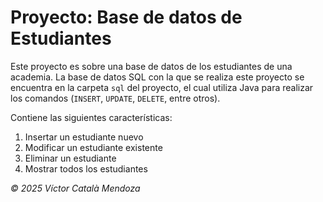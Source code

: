 # Proyecto: Base de datos de Estudiantes
Este proyecto es sobre una base de datos de los estudiantes de una academia. La base de datos SQL con la que se realiza este proyecto se encuentra en la carpeta ``sql`` del proyecto, el cual utiliza Java para realizar los comandos (``INSERT``, ``UPDATE``, ``DELETE``, entre otros).

Contiene las siguientes características:
1. Insertar un estudiante nuevo
2. Modificar un estudiante existente
3. Eliminar un estudiante
4. Mostrar todos los estudiantes

_©️ 2025 Víctor Català Mendoza_
